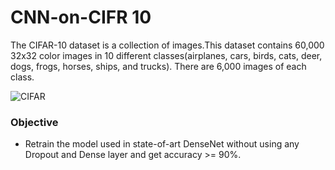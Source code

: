 # CNN-on-CIFR 10
The CIFAR-10 dataset is a collection of images.This dataset contains 60,000 32x32 color images in 10 different classes(airplanes, cars, birds, cats, deer, dogs, frogs, horses, ships, and trucks). There are 6,000 images of each class.

![CIFAR](/images/mnist.png)

### Objective
<ul><li>
Retrain the model used in state-of-art DenseNet without using any Dropout and Dense layer and get accuracy >= 90%.
